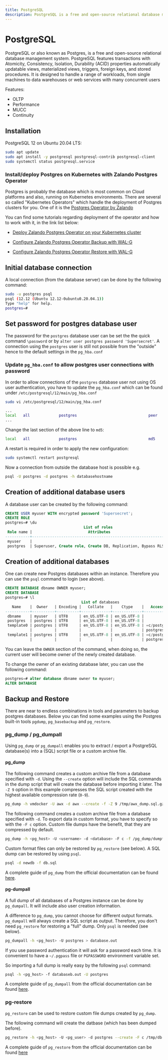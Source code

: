 ```yaml
---
title: PostgreSQL
description: PostgreSQL is a free and open-source relational database management system
---
```


# PostgreSQL

PostgreSQL or also known as Postgres, is a free and open-source relational database management system. PostgreSQL features transactions with Atomicity, Consistency, Isolation, Durability (ACID) properties automatically updatable views, materialized views, triggers, foreign keys, and stored procedures. It is designed to handle a range of workloads, from single machines to data warehouses or web services with many concurrent users

Features:

- OLTP
- Performance
- MUCC
- Continuity

## Installation

PostgreSQL 12 on Ubuntu 20.04 LTS:

```bash
sudo apt update
sudo apt install -y postgresql postgresql-contrib postgresql-client
sudo systemctl status postgresql.service
```

### Install/deploy Postgres on Kubernetes with Zalando Postgres Operator

Postgres is probably the database which is most common on Cloud platforms and also, running on Kubernetes environments. There are several so called "Kubernetes Operators" which handle the deployment of Postgres clusters for you. One of it is the [Postgres Operator by Zalando](https://github.com/zalando/postgres-operator)

You can find some tutorials regarding deployment of the operator and how to work with it, in the link list below:

- [Deploy Zalando Postgres Operator on your Kubernetes cluster](https://thedatabaseme.de/2022/03/13/keep-the-elefants-in-line-deploy-zalando-operator-on-your-kubernetes-cluster/)

- [Configure Zalando Postgres Operator Backup with WAL-G](https://thedatabaseme.de/2022/03/26/backup-to-s3-configure-zalando-postgres-operator-backup-with-wal-g/)

- [Configure Zalando Postgres Operator Restore with WAL-G](https://thedatabaseme.de/2022/05/03/restore-and-clone-from-s3-configure-zalando-postgres-operator-restore-with-wal-g/)

## Initial database connection

A local connection (from the database server) can be done by the following command:

```bash
sudo -u postgres psql
psql (12.12 (Ubuntu 12.12-0ubuntu0.20.04.1))
Type "help" for help.
postgres=#
```

## Set password for postgres database user

The password for the `postgres` database user can be set the the quick command `\password` or by `alter user postgres password 'Supersecret'`. A connection using the `postgres` user is still not possible from the "outside" hence to the default settings in the `pg_hba.conf`

### Update `pg_hba.conf` to allow postgres user connections with password

In order to allow connections of the `postgres` database user not using OS user
authentication, you have to update the `pg_hba.conf` which can be found under
`/etc/postgresql/12/main/pg_hba.conf`

```bash
sudo vi /etc/postgresql/12/main/pg_hba.conf

...
local   all             postgres                                peer
...
```

Change the last section of the above line to `md5`:

```bash
local   all             postgres                                md5
```

A restart is required in order to apply the new configuration:

```bash
sudo systemctl restart postgresql
```

Now a connection from outside the database host is possible e.g.

```bash
psql -U postgres -d postgres -h databasehostname
```

## Creation of additional database users

A database user can be created by the following command:

```sql
CREATE USER myuser WITH encrypted password 'Supersecret';
CREATE ROLE
postgres=# \du
                                   List of roles
 Role name |                         Attributes                         | Member of
-----------+------------------------------------------------------------+-----------
 myuser    |                                                            | {}
 postgres  | Superuser, Create role, Create DB, Replication, Bypass RLS | {}
```

## Creation of additional databases

One can create new Postgres databases within an instance. Therefore you can use the `psql` command to login (see above).

```sql
CREATE DATABASE dbname OWNER myuser;
CREATE DATABASE
postgres=# \l
                                  List of databases
   Name    |  Owner   | Encoding |   Collate   |    Ctype    |   Access privileges
-----------+----------+----------+-------------+-------------+-----------------------
 dbname    | myuser   | UTF8     | en_US.UTF-8 | en_US.UTF-8 |
 postgres  | postgres | UTF8     | en_US.UTF-8 | en_US.UTF-8 |
 template0 | postgres | UTF8     | en_US.UTF-8 | en_US.UTF-8 | =c/postgres          +
           |          |          |             |             | postgres=CTc/postgres
 template1 | postgres | UTF8     | en_US.UTF-8 | en_US.UTF-8 | =c/postgres          +
           |          |          |             |             | postgres=CTc/postgres
```

You can leave the `OWNER` section of the command, when doing so, the current user will become owner of the newly created database.

To change the owner of an existing database later, you can use the following command:

```sql
postgres=# alter database dbname owner to myuser;
ALTER DATABASE
```

## Backup and Restore

There are near to endless combinations in tools and parameters to backup postgres databases. Below you can find some examples using the Postgres built-in tools `pgdump`, `pg_basebackup` and `pg_restore`.

### pg_dump / pg_dumpall

Using `pg_dump` or `pg_dumpall` enables you to extract / export a PostgreSQL database(s) into a (SQL) script file or a custom archive file.

#### pg_dump

The following command creates a custom archive file from a database specified with `-d`. Using the `--create` option will include the SQL commands in the dump script that will create the database before importing it later. The `-Z 9` option in this example compresses the SQL script created with the highest available compression rate (`0-9`).

```bash
pg_dump -h vmdocker -U awx -d awx --create -f -Z 9 /tmp/awx_dump.sql.gz
```

The following command creates a custom archive file from a database specified with `-d`. To export data in custom format, you have to specify so with the `-F c` option. Custom file dumps have the benefit, that they are compressed by default.

```bash
pg_dump -h <pg_host> -U <username> -d <database> -F c -f /pg_dump/dumpfile.dmp
```

Custom format files can only be restored by `pg_restore` (see below). A SQL dump can be restored by using `psql`.

```bash
psql -d newdb -f db.sql
```

A complete guide of `pg_dump` from the official documentation can be found [here](https://www.postgresql.org/docs/current/app-pgdump.html).

#### pg-dumpall

A full dump of all databases of a Postgres instance can be done by `pg_dumpall`. It will include also user creation information.

A difference to `pg_dump`, you cannot choose for different output formats. `pg_dumpall` will always create a SQL script as output. Therefore, you don't need `pg_restore` for restoring a "full" dump. Only `psql` is needed (see below).

```bash
pg_dumpall -h <pg_host> -U postgres > database.out
```

If you use password authentication it will ask for a password each time. It is convenient to have a `~/.pgpass` file or `PGPASSWORD` environment variable set.

So importing a full dump is really easy by the following `psql` command:

```bash
psql -h <pg_host> -f databaseb.out -U postgres
```

A complete guide of `pg_dumpall` from the official documentation can be found [here](https://www.postgresql.org/docs/current/app-pg-dumpall.html).

### pg-restore

`pg_restore` can be used to restore custom file dumps created by `pg_dump`.

The following command will create the datbase (which has been dumped before).

```bash
pg_restore -h <pg_host> -U <pg_user> -d postgres --create -F c /tmp/db.dmp -v
```

A complete guide of `pg_restore` from the official documentation can be found [here](https://www.postgresql.org/docs/current/app-pgrestore.html)
